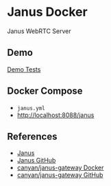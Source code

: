 # Janus Docker

Janus WebRTC Server

## Demo
[Demo Tests](https://janus.conf.meetecho.com/demos.html)

## Docker Compose
- `janus.yml`
- [http://localhost:8088/janus](http://localhost:8088/janus)

## References
- [Janus](https://janus.conf.meetecho.com/)
- [Janus GitHub](https://github.com/meetecho/janus-gateway)
- [canyan/janus-gateway Docker](https://hub.docker.com/r/canyan/janus-gateway)
- [canyan/janus-gateway GitHub](https://github.com/canyanio/janus-gateway-docker)